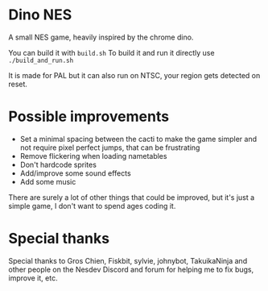 # Dino NES

A small NES game, heavily inspired by the chrome dino.

You can build it with `build.sh`
To build it and run it directly use `./build_and_run.sh`

It is made for PAL but it can also run on NTSC, your region gets detected on
reset.

# Possible improvements

* Set a minimal spacing between the cacti to make the game simpler and not
require pixel perfect jumps, that can be frustrating
* Remove flickering when loading nametables
* Don't hardcode sprites
* Add/improve some sound effects
* Add some music

There are surely a lot of other things that could be improved, but it's just a
simple game, I don't want to spend ages coding it.

# Special thanks

Special thanks to Gros Chien, Fiskbit, sylvie, johnybot, TakuikaNinja and other
people on the Nesdev Discord and forum for helping me to fix bugs, improve it,
etc.
